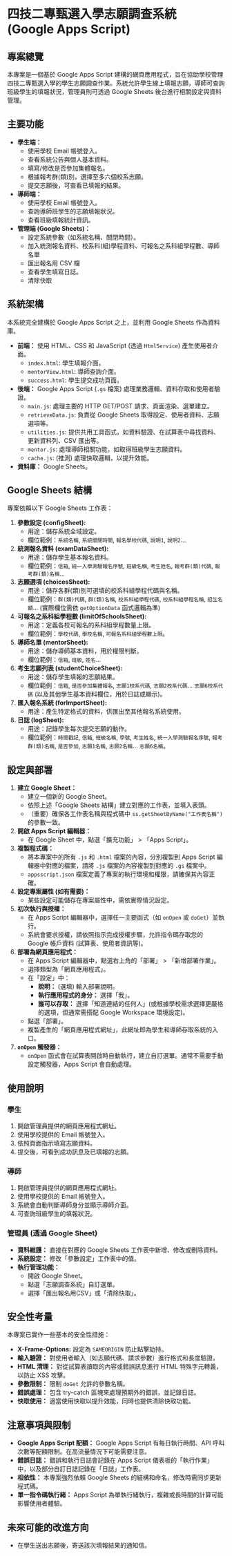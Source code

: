 # 四技二專甄選入學志願調查系統 (Google Apps Script)

## 專案總覽

本專案是一個基於 Google Apps Script 建構的網頁應用程式，旨在協助學校管理四技二專甄選入學的學生志願調查作業。系統允許學生線上填報志願，導師可查詢班級學生的填報狀況，管理員則可透過 Google Sheets 後台進行相關設定與資料管理。

## 主要功能

*   **學生端：**
    *   使用學校 Email 帳號登入。
    *   查看系統公告與個人基本資料。
    *   填寫/修改是否參加集體報名。
    *   根據報考群(類)別，選擇至多六個校系志願。
    *   提交志願後，可查看已填報的結果。
*   **導師端：**
    *   使用學校 Email 帳號登入。
    *   查詢導師班學生的志願填報狀況。
    *   查看班級填報統計資訊。
*   **管理端 (Google Sheets)：**
    *   設定系統參數（如系統名稱、關閉時間）。
    *   加入統測報名資料、校系科(組)學程資料、可報名之系科組學程數、導師名單
    *   匯出報名用 CSV 檔
    *   查看學生填寫日誌。
    *   清除快取

## 系統架構

本系統完全建構於 Google Apps Script 之上，並利用 Google Sheets 作為資料庫。

*   **前端：** 使用 HTML、CSS 和 JavaScript (透過 `HtmlService`) 產生使用者介面。
    *   `index.html`: 學生填報介面。
    *   `mentorView.html`: 導師查詢介面。
    *   `success.html`: 學生提交成功頁面。
*   **後端：** Google Apps Script (`.gs` 檔案) 處理業務邏輯、資料存取和使用者驗證。
    *   `main.js`: 處理主要的 HTTP GET/POST 請求、頁面渲染、選單建立。
    *   `retrieveData.js`: 負責從 Google Sheets 取得設定、使用者資料、志願選項等。
    *   `utilities.js`: 提供共用工具函式，如資料驗證、在試算表中尋找資料、更新資料列、CSV 匯出等。
    *   `mentor.js`: 處理導師相關功能，如取得班級學生志願資料。
    *   `cache.js`: (推測) 處理快取邏輯，以提升效能。
*   **資料庫：** Google Sheets。

## Google Sheets 結構

專案依賴以下 Google Sheets 工作表：

1.  **參數設定 (configSheet):**
    *   用途：儲存系統全域設定。
    *   欄位範例：`系統名稱`, `系統關閉時間`, `報名學校代碼`, `說明1`, `說明2`...
2.  **統測報名資料 (examDataSheet):**
    *   用途：儲存學生基本報名資料。
    *   欄位範例：`信箱`, `統一入學測驗報名序號`, `班級名稱`, `考生姓名`, `報考群(類)代碼`, `報考群(類)名稱`...
3.  **志願選項 (choicesSheet):**
    *   用途：儲存各群(類)別可選填的校系科組學程代碼與名稱。
    *   欄位範例：`群(類)代碼`, `群(類)名稱`, `校系科組學程代碼`, `校系科組學程名稱`, `招生名額`... (實際欄位需依 `getOptionData` 函式邏輯為準)
4.  **可報名之系科組學程數 (limitOfSchoolsSheet):**
    *   用途：定義各校可報名的系科組學程數量上限。
    *   欄位範例：`學校代碼`, `學校名稱`, `可報名系科組學程數上限`。
5.  **導師名單 (mentorSheet):**
    *   用途：儲存導師基本資料，用於權限判斷。
    *   欄位範例：`信箱`, `班級`, `姓名`...
6.  **考生志願列表 (studentChoiceSheet):**
    *   用途：儲存學生填報的志願結果。
    *   欄位範例：`信箱`, `是否參加集體報名`, `志願1校系代碼`, `志願2校系代碼`... `志願6校系代碼` (以及其他學生基本資料欄位，用於日誌或顯示)。
7.  **匯入報名系統 (forImportSheet):**
    *   用途：產生特定格式的資料，供匯出至其他報名系統使用。
8.  **日誌 (logSheet):**
    *   用途：記錄學生每次提交志願的動作。
    *   欄位範例：`時間戳記`, `信箱`, `班級名稱`, `學號`, `考生姓名`, `統一入學測驗報名序號`, `報考群(類)名稱`, `是否參加`, `志願1名稱`, `志願2名稱`... `志願6名稱`。

## 設定與部署

1.  **建立 Google Sheet：**
    *   建立一個新的 Google Sheet。
    *   依照上述「Google Sheets 結構」建立對應的工作表，並填入表頭。
    *   （重要）確保各工作表名稱與程式碼中 `ss.getSheetByName("工作表名稱")` 的參數一致。
2.  **開啟 Apps Script 編輯器：**
    *   在 Google Sheet 中，點選「擴充功能」 > 「Apps Script」。
3.  **複製程式碼：**
    *   將本專案中的所有 `.js` 和 `.html` 檔案的內容，分別複製到 Apps Script 編輯器中對應的檔案，請將 `.js` 檔案的內容複製到對應的 `.gs` 檔案中。
    *   `appsscript.json` 檔案定義了專案的執行環境和權限，請確保其內容正確。
4.  **設定專案屬性 (如有需要)：**
    *   某些設定可能儲存在專案屬性中，需依實際情況設定。
5.  **初次執行與授權：**
    *   在 Apps Script 編輯器中，選擇任一主要函式（如 `onOpen` 或 `doGet`）並執行。
    *   系統會要求授權，請依照指示完成授權步驟，允許指令碼存取您的 Google 帳戶資料 (試算表、使用者資訊等)。
6.  **部署為網頁應用程式：**
    *   在 Apps Script 編輯器中，點選右上角的「部署」 > 「新增部署作業」。
    *   選擇類型為「網頁應用程式」。
    *   在「設定」中：
        *   **說明：** (選填) 輸入部署說明。
        *   **執行應用程式的身分：** 選擇「我」。
        *   **誰可以存取：** 選擇「知道連結的任何人」(或根據學校需求選擇更嚴格的選項，但通常需搭配 Google Workspace 環境設定)。
    *   點選「部署」。
    *   複製產生的「網頁應用程式網址」，此網址即為學生和導師存取系統的入口。
7.  **`onOpen` 觸發器：**
    *   `onOpen` 函式會在試算表開啟時自動執行，建立自訂選單。通常不需要手動設定觸發器，Apps Script 會自動處理。

## 使用說明

### 學生
1.  開啟管理員提供的網頁應用程式網址。
2.  使用學校提供的 Email 帳號登入。
3.  依照頁面指示填寫志願資料。
4.  提交後，可看到成功訊息及已填報的志願。

### 導師
1.  開啟管理員提供的網頁應用程式網址。
2.  使用學校提供的 Email 帳號登入。
3.  系統會自動判斷導師身分並顯示導師介面。
4.  可查詢班級學生的填報狀況。

### 管理員 (透過 Google Sheet)
*   **資料維護：** 直接在對應的 Google Sheets 工作表中新增、修改或刪除資料。
*   **系統設定：** 修改「參數設定」工作表中的值。
*   **執行管理功能：**
    *   開啟 Google Sheet。
    *   點選「志願調查系統」自訂選單。
    *   選擇「匯出報名用CSV」或「清除快取」。

## 安全性考量

本專案已實作一些基本的安全性措施：

*   **X-Frame-Options:** 設定為 `SAMEORIGIN` 防止點擊劫持。
*   **輸入驗證：** 對使用者輸入（如志願代碼、請求參數）進行格式和長度驗證。
*   **HTML 清理：** 對從試算表讀取的內容或錯誤訊息進行 HTML 特殊字元轉義，以防止 XSS 攻擊。
*   **參數限制：** 限制 `doGet` 允許的參數名稱。
*   **錯誤處理：** 包含 try-catch 區塊來處理預期外的錯誤，並記錄日誌。
*   **快取使用：** 適當使用快取以提升效能，同時也提供清除快取功能。

## 注意事項與限制

*   **Google Apps Script 配額：** Google Apps Script 有每日執行時間、API 呼叫次數等配額限制。在高流量情況下可能需要注意。
*   **錯誤日誌：** 錯誤和執行日誌會記錄在 Apps Script 儀表板的「執行作業」中，以及部分自訂日誌記錄在「日誌」工作表。
*   **相依性：** 本專案強烈依賴 Google Sheets 的結構和命名，修改時需同步更新程式碼。
*   **單一指令碼執行緒：** Apps Script 為單執行緒執行，複雜或長時間的計算可能影響使用者體驗。

## 未來可能的改進方向

*   在學生送出志願後，寄送該次填報結果的通知信。
